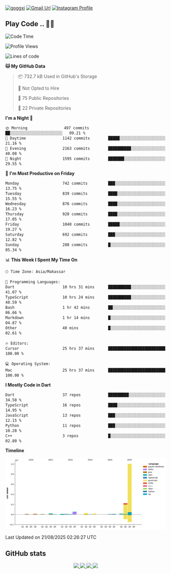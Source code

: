 [![goggxi](https://img.shields.io/badge/Portofolio-Goggxi-orange)](https://goggxi.github.io)
[![Gmail Url](https://img.shields.io/twitter/url?label=Goggxi@gmail.com&logo=gmail&style=social&url=http%3A%2F%2Fmailto%3Acontact.Goggxi@gmail.com)](mailto:Goggxi@gmail.com) [![Instagram Profile](https://img.shields.io/twitter/url?label=moh_rifkan&logo=instagram&style=social&url=https://www.instagram.com/moh_rifkan/)](https://www.instagram.com/moh_rifkan/)

## Play Code .. 💬🚀

<!-- [![Moh Rifkan GitHub stats](https://github-readme-stats.vercel.app/api?username=goggxi&count_private=true&show_icons=true&theme=dracula&custom_title=Goggxi%20Statistic%20🚀)](https://github.com/goggxi/goggxi)

[![Top Langs](https://github-readme-stats.vercel.app/api/top-langs/?username=goggxi&langs_count=8&layout=compact&show_icons=true&theme=dracula)](https://github.com/goggxi/goggxi) -->

<!--START_SECTION:waka-->
![Code Time](http://img.shields.io/badge/Code%20Time-4%2C480%20hrs%2049%20mins-blue)

![Profile Views](http://img.shields.io/badge/Profile%20Views-19-blue)

![Lines of code](https://img.shields.io/badge/From%20Hello%20World%20I%27ve%20Written-14.3%20million%20lines%20of%20code-blue)

**🐱 My GitHub Data** 

> 📦 732.7 kB Used in GitHub's Storage 
 > 
> 🚫 Not Opted to Hire
 > 
> 📜 75 Public Repositories 
 > 
> 🔑 22 Private Repositories 
 > 
**I'm a Night 🦉** 

```text
🌞 Morning                497 commits         ██░░░░░░░░░░░░░░░░░░░░░░░   09.21 % 
🌆 Daytime                1142 commits        █████░░░░░░░░░░░░░░░░░░░░   21.16 % 
🌃 Evening                2163 commits        ██████████░░░░░░░░░░░░░░░   40.08 % 
🌙 Night                  1595 commits        ███████░░░░░░░░░░░░░░░░░░   29.55 % 
```
📅 **I'm Most Productive on Friday** 

```text
Monday                   742 commits         ███░░░░░░░░░░░░░░░░░░░░░░   13.75 % 
Tuesday                  839 commits         ████░░░░░░░░░░░░░░░░░░░░░   15.55 % 
Wednesday                876 commits         ████░░░░░░░░░░░░░░░░░░░░░   16.23 % 
Thursday                 920 commits         ████░░░░░░░░░░░░░░░░░░░░░   17.05 % 
Friday                   1040 commits        █████░░░░░░░░░░░░░░░░░░░░   19.27 % 
Saturday                 692 commits         ███░░░░░░░░░░░░░░░░░░░░░░   12.82 % 
Sunday                   288 commits         █░░░░░░░░░░░░░░░░░░░░░░░░   05.34 % 
```


📊 **This Week I Spent My Time On** 

```text
🕑︎ Time Zone: Asia/Makassar

💬 Programming Languages: 
Dart                     10 hrs 31 mins      ██████████░░░░░░░░░░░░░░░   41.07 % 
TypeScript               10 hrs 24 mins      ██████████░░░░░░░░░░░░░░░   40.59 % 
Bash                     1 hr 42 mins        ██░░░░░░░░░░░░░░░░░░░░░░░   06.66 % 
Markdown                 1 hr 14 mins        █░░░░░░░░░░░░░░░░░░░░░░░░   04.87 % 
Other                    40 mins             █░░░░░░░░░░░░░░░░░░░░░░░░   02.61 % 

🔥 Editors: 
Cursor                   25 hrs 37 mins      █████████████████████████   100.00 % 

💻 Operating System: 
Mac                      25 hrs 37 mins      █████████████████████████   100.00 % 
```

**I Mostly Code in Dart** 

```text
Dart                     37 repos            █████████░░░░░░░░░░░░░░░░   34.58 % 
TypeScript               16 repos            ████░░░░░░░░░░░░░░░░░░░░░   14.95 % 
JavaScript               13 repos            ███░░░░░░░░░░░░░░░░░░░░░░   12.15 % 
Python                   11 repos            ███░░░░░░░░░░░░░░░░░░░░░░   10.28 % 
C++                      3 repos             █░░░░░░░░░░░░░░░░░░░░░░░░   02.80 % 
```



**Timeline**

![Lines of Code chart](https://raw.githubusercontent.com/Goggxi/Goggxi/main/assets/bar_graph.png)


 Last Updated on 21/08/2025 02:26:27 UTC
<!--END_SECTION:waka-->

## GitHub stats

<p align="center">
  <a href="https://github.com/goggxi">
    <img src="http://github-profile-summary-cards.vercel.app/api/cards/profile-details?username=goggxi&theme=transparent" />
  </a>
  <a href="https://github.com/goggxi">
    <img src="https://github-readme-streak-stats.herokuapp.com/?user=goggxi&hide_border=true&card_width=338&theme=transparent" />
  </a>
  <a href="https://github.com/goggxi">
    <img src="http://github-profile-summary-cards.vercel.app/api/cards/stats?username=goggxi&theme=transparent" />
  </a>
  <a href="https://github.com/goggxi">
    <img src="https://github-readme-stats.vercel.app/api/top-langs/?username=goggxi&langs_count=10&exclude_repo=&hide=c,makefile,html,css,sass,nix,nunjucks,tsql,dockerfile,shell&card_width=699&hide_border=true&theme=transparent" />
  </a>
  <!-- <br/>
  <a href="https://github.com/goggxi">
    <img src="https://komarev.com/ghpvc/?username=goggxi&color=blue&style=flat" />
  </a> -->
</p>
